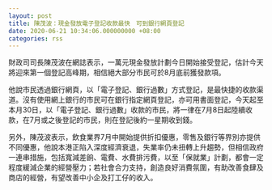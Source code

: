 ```yaml
---
layout: post
title: 陳茂波：現金發放電子登記收款最快　可到銀行網頁登記
date: 2020-06-21 10:34:06.000000000 +08:00
categories: rss
---
```


財政司司長陳茂波在網誌表示，一萬元現金發放計劃今日開始接受登記，估計今天將迎來第一個登記高峰期，相信絕大部分市民可於8月底前獲發款項。

他說市民透過銀行網頁，以「電子登記、銀行過數」方式登記，是最快捷的收款渠道。沒有使用網上銀行的市民可在銀行指定網頁登記，亦可用書面登記，今天起至本月30日，以「電子登記、銀行過數」收款的市民，將一律在7月8日起陸續收款，在7月或之後登記的市民，則在登記後約一星期收到錢。

另外，陳茂波表示，飲食業界7月中開始提供折扣優惠，零售及銀行等界別亦提供不同優惠，他說本港正陷入深度經濟衰退，失業率仍未扭轉上升趨勢，但相信政府一連串措施，包括寬減差餉、電費、水費排污費，以至「保就業」計劃，都會一定程度緩減企業的經營壓力；若社會合力支持，創造良好消費氛圍，有助改善食肆及商店的經營，有望改善中小企及打工仔的收入。
